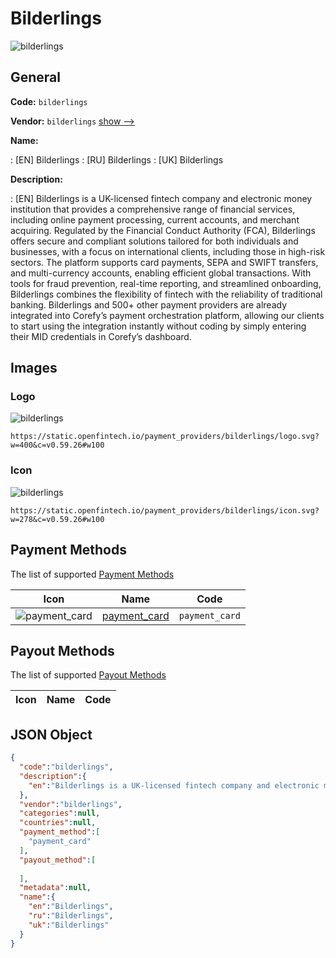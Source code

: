 
# Bilderlings 
![bilderlings](https://static.openfintech.io/payment_providers/bilderlings/logo.svg?w=400&c=v0.59.26#w100)  

## General 
 
**Code:** `bilderlings` 
 
**Vendor:** `bilderlings` [show -->](/vendors/bilderlings/) 
 
**Name:** 
 
:	[EN] Bilderlings 
:	[RU] Bilderlings 
:	[UK] Bilderlings 
 
**Description:** 
 
: [EN] Bilderlings is a UK-licensed fintech company and electronic money institution that provides a comprehensive range of financial services, including online payment processing, current accounts, and merchant acquiring. Regulated by the Financial Conduct Authority (FCA), Bilderlings offers secure and compliant solutions tailored for both individuals and businesses, with a focus on international clients, including those in high-risk sectors. The platform supports card payments, SEPA and SWIFT transfers, and multi-currency accounts, enabling efficient global transactions. With tools for fraud prevention, real-time reporting, and streamlined onboarding, Bilderlings combines the flexibility of fintech with the reliability of traditional banking. Bilderlings and 500+ other payment providers are already integrated into Corefy’s payment orchestration platform, allowing our clients to start using the integration instantly without coding by simply entering their MID credentials in Corefy’s dashboard. 
 

## Images 

### Logo 
 
![bilderlings](https://static.openfintech.io/payment_providers/bilderlings/logo.svg?w=400&c=v0.59.26#w100)  

```
https://static.openfintech.io/payment_providers/bilderlings/logo.svg?w=400&c=v0.59.26#w100
```  

### Icon 
 
![bilderlings](https://static.openfintech.io/payment_providers/bilderlings/icon.svg?w=278&c=v0.59.26#w100)  

```
https://static.openfintech.io/payment_providers/bilderlings/icon.svg?w=278&c=v0.59.26#w100
```  

## Payment Methods 
 
The list of supported [Payment Methods](/payment-methods/) 

|Icon|Name|Code| 
|:---:|:---:|:---:| 
|![payment_card](https://static.openfintech.io/payment_methods/payment_card/icon.svg?w=278&c=v0.59.26#w100) |[payment_card](/payment-methods/payment_card/)|`payment_card`| 
 

## Payout Methods 
 
The list of supported [Payout Methods](/payout-methods/) 

|Icon|Name|Code| 
|:---:|:---:|:---:| 
 

## JSON Object 

```json
{
  "code":"bilderlings",
  "description":{
    "en":"Bilderlings is a UK-licensed fintech company and electronic money institution that provides a comprehensive range of financial services, including online payment processing, current accounts, and merchant acquiring. Regulated by the Financial Conduct Authority (FCA), Bilderlings offers secure and compliant solutions tailored for both individuals and businesses, with a focus on international clients, including those in high-risk sectors. The platform supports card payments, SEPA and SWIFT transfers, and multi-currency accounts, enabling efficient global transactions. With tools for fraud prevention, real-time reporting, and streamlined onboarding, Bilderlings combines the flexibility of fintech with the reliability of traditional banking. Bilderlings and 500+ other payment providers are already integrated into Corefy\u2019s payment orchestration platform, allowing our clients to start using the integration instantly without coding by simply entering their MID credentials in Corefy\u2019s dashboard."
  },
  "vendor":"bilderlings",
  "categories":null,
  "countries":null,
  "payment_method":[
    "payment_card"
  ],
  "payout_method":[
    
  ],
  "metadata":null,
  "name":{
    "en":"Bilderlings",
    "ru":"Bilderlings",
    "uk":"Bilderlings"
  }
}
```  
